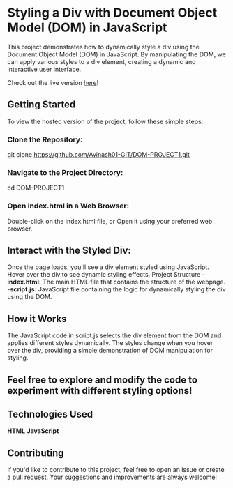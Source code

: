 # Styling a Div with Document Object Model (DOM) in JavaScript

This project demonstrates how to dynamically style a div using the Document Object Model (DOM) in JavaScript. By manipulating the DOM, we can apply various styles to a div element, creating a dynamic and interactive user interface.

Check out the live version [here](https://avinash01-git.github.io/DOM-PROJECT1/)!

## Getting Started

To view the hosted version of the project, follow these simple steps:

### Clone the Repository:


git clone https://github.com/Avinash01-GIT/DOM-PROJECT1.git

### Navigate to the Project Directory:

cd DOM-PROJECT1

### Open index.html in a Web Browser:

Double-click on the index.html file, or
Open it using your preferred web browser.

## Interact with the Styled Div:

Once the page loads, you'll see a div element styled using JavaScript.
Hover over the div to see dynamic styling effects.
Project Structure
-**index.html:** The main HTML file that contains the structure of the webpage.
-**script.js:** JavaScript file containing the logic for dynamically styling the div using the DOM.

## How it Works

The JavaScript code in script.js selects the div element from the DOM and applies different styles dynamically. The styles change when you hover over the div, providing a simple demonstration of DOM manipulation for styling.

## Feel free to explore and modify the code to experiment with different styling options!

## Technologies Used

**HTML**
**JavaScript**

## Contributing

If you'd like to contribute to this project, feel free to open an issue or create a pull request. Your suggestions and improvements are always welcome!
